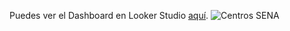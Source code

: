Puedes ver el Dashboard en Looker Studio [aquí](https://lookerstudio.google.com/s/jd4hOfxMMn4).
![Centros SENA](Georeferenciaci_n_Centros_de_Aprendizaje_SENA_20240801.csv.jpg)
